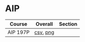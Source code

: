 # AIP

| Course | Overall | Section |
| ------ | ------- | ------- |
| AIP 197P | [csv](https://github.com/UCSD-Historical-Enrollment-Data//Users/ryanbatubara/Desktop/2024Spring/blob/main/overall/AIP%20197P.csv), [png](https://raw.githubusercontent.com/UCSD-Historical-Enrollment-Data//Users/ryanbatubara/Desktop/2024Spring/main/plot_overall/AIP%20197P.png) |  |
